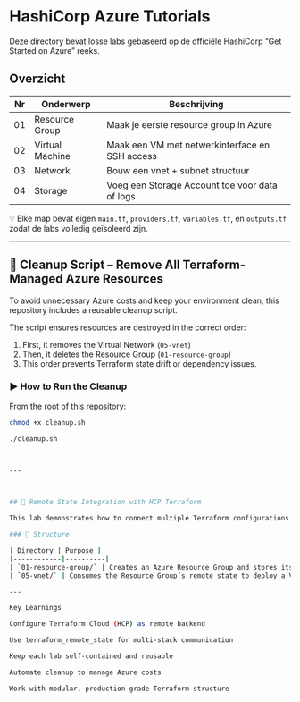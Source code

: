 # HashiCorp Azure Tutorials

Deze directory bevat losse labs gebaseerd op de officiële HashiCorp “Get Started on Azure” reeks.

## Overzicht
| Nr | Onderwerp | Beschrijving |
|----|------------|---------------|
| 01 | Resource Group | Maak je eerste resource group in Azure |
| 02 | Virtual Machine | Maak een VM met netwerkinterface en SSH access |
| 03 | Network | Bouw een vnet + subnet structuur |
| 04 | Storage | Voeg een Storage Account toe voor data of logs |

💡 Elke map bevat eigen `main.tf`, `providers.tf`, `variables.tf`, en `outputs.tf` zodat de labs volledig geïsoleerd zijn.



---

## 🧹 Cleanup Script – Remove All Terraform-Managed Azure Resources

To avoid unnecessary Azure costs and keep your environment clean, this repository includes a reusable cleanup script.

The script ensures resources are destroyed in the correct order:
1. First, it removes the Virtual Network (`05-vnet`)
2. Then, it deletes the Resource Group (`01-resource-group`)
3. This order prevents Terraform state drift or dependency issues.

### ▶️ How to Run the Cleanup

From the root of this repository:

```bash
chmod +x cleanup.sh

./cleanup.sh



---



## 🧱 Remote State Integration with HCP Terraform

This lab demonstrates how to connect multiple Terraform configurations using **remote state sharing** via **HCP Terraform (Terraform Cloud)**.

### 🧩 Structure

| Directory | Purpose |
|------------|----------|
| `01-resource-group/` | Creates an Azure Resource Group and stores its outputs remotely in HCP Terraform. |
| `05-vnet/` | Consumes the Resource Group’s remote state to deploy a Virtual Network in the same location and resource group. |

---

Key Learnings

Configure Terraform Cloud (HCP) as remote backend

Use terraform_remote_state for multi-stack communication

Keep each lab self-contained and reusable

Automate cleanup to manage Azure costs

Work with modular, production-grade Terraform structure

